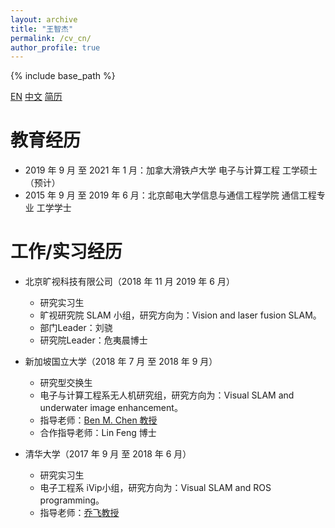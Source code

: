```yaml
---
layout: archive
title: "王智杰"
permalink: /cv_cn/
author_profile: true
---
```


{% include base_path %}

[EN](http://paulwong16.github.io/cv/)	[中文](http://paulwong16.github.io/cv_cn/) <a href="http://paulwong16.github.io/files/Resume_CN.pdf">简历</a>

教育经历
======
* 2019 年 9 月 至 2021 年 1 月：加拿大滑铁卢大学 电子与计算工程 工学硕士（预计）
* 2015 年 9 月 至 2019 年 6 月：北京邮电大学信息与通信工程学院 通信工程专业 工学学士

工作/实习经历
======
* 北京旷视科技有限公司（2018 年 11 月 2019 年 6 月）
  * 研究实习生
  * 旷视研究院 SLAM 小组，研究方向为：Vision and laser fusion SLAM。
  * 部门Leader：刘骁
  * 研究院Leader：危夷晨博士

* 新加坡国立大学（2018 年 7 月 至 2018 年 9 月）
  * 研究型交换生
  * 电子与计算工程系无人机研究组，研究方向为：Visual SLAM and underwater image enhancement。
  * 指导老师：<a href="http://www.mae.cuhk.edu.hk/~bmchen/" target="_blank">Ben M. Chen 教授</a>
  * 合作指导老师：Lin Feng 博士

* 清华大学（2017 年 9 月 至 2018 年 6 月）
  * 研究实习生
  * 电子工程系 iVip小组，研究方向为：Visual SLAM and ROS programming。
  * 指导老师：<a href="http://nics.ee.tsinghua.edu.cn/people/qiaofei/" target="_blank">乔飞教授</a>


